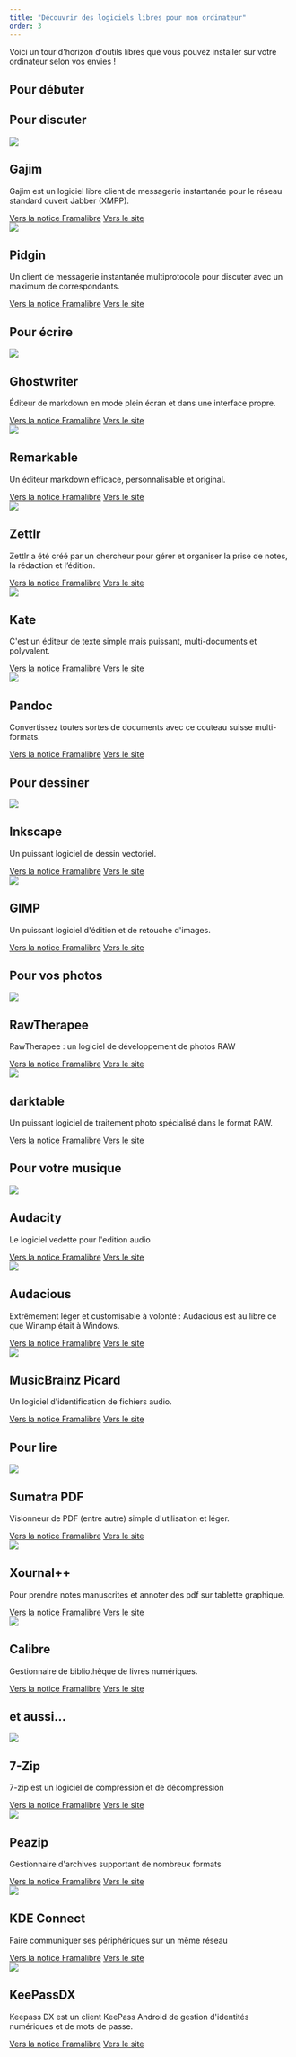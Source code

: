 ```yaml
---
title: "Découvrir des logiciels libres pour mon ordinateur"
order: 3
---
```

Voici un tour d'horizon d'outils libres que vous pouvez installer sur votre ordinateur selon vos envies !

## Pour débuter





## Pour discuter


  <article class="framalibre-notice">
    <div>
      <img src="https://beta.framalibre.org/images/logo/Gajim.png">
    </div>
    <div>
      <h2>Gajim</h2>
      <p>Gajim est un logiciel libre client de messagerie instantanée pour le réseau standard ouvert Jabber (XMPP).</p>
      <div>
        <a href="https://beta.framalibre.org/notices/gajim.html">Vers la notice Framalibre</a>
        <a href="https://gajim.org">Vers le site</a>
      </div>
    </div>
  </article>    


  <article class="framalibre-notice">
    <div>
      <img src="https://beta.framalibre.org/images/logo/Pidgin.png">
    </div>
    <div>
      <h2>Pidgin</h2>
      <p>Un client de messagerie instantanée multiprotocole pour discuter avec un maximum de correspondants.</p>
      <div>
        <a href="https://beta.framalibre.org/notices/pidgin.html">Vers la notice Framalibre</a>
        <a href="https://pidgin.im/">Vers le site</a>
      </div>
    </div>
  </article>    



## Pour écrire


  <article class="framalibre-notice">
    <div>
      <img src="https://beta.framalibre.org/images/logo/Ghostwriter.png">
    </div>
    <div>
      <h2>Ghostwriter</h2>
      <p>Éditeur de markdown en mode plein écran et dans une interface propre.</p>
      <div>
        <a href="https://beta.framalibre.org/notices/ghostwriter.html">Vers la notice Framalibre</a>
        <a href="https://wereturtle.github.io/ghostwriter/">Vers le site</a>
      </div>
    </div>
  </article>    


  <article class="framalibre-notice">
    <div>
      <img src="https://beta.framalibre.org/images/logo/Remarkable.png">
    </div>
    <div>
      <h2>Remarkable</h2>
      <p>Un éditeur markdown efficace, personnalisable et original.</p>
      <div>
        <a href="https://beta.framalibre.org/notices/remarkable.html">Vers la notice Framalibre</a>
        <a href="https://remarkableapp.github.io/">Vers le site</a>
      </div>
    </div>
  </article>    


  <article class="framalibre-notice">
    <div>
      <img src="https://beta.framalibre.org/images/logo/Zettlr.png">
    </div>
    <div>
      <h2>Zettlr</h2>
      <p>Zettlr a été créé par un chercheur pour gérer et organiser la prise de notes, la rédaction et l’édition.</p>
      <div>
        <a href="https://beta.framalibre.org/notices/zettlr.html">Vers la notice Framalibre</a>
        <a href="https://www.zettlr.com/">Vers le site</a>
      </div>
    </div>
  </article>    


  <article class="framalibre-notice">
    <div>
      <img src="https://beta.framalibre.org/images/logo/Kate.png">
    </div>
    <div>
      <h2>Kate</h2>
      <p>C'est un éditeur de texte simple mais puissant, multi-documents et polyvalent.</p>
      <div>
        <a href="https://beta.framalibre.org/notices/kate.html">Vers la notice Framalibre</a>
        <a href="https://kate-editor.org/">Vers le site</a>
      </div>
    </div>
  </article>    


  <article class="framalibre-notice">
    <div>
      <img src="https://beta.framalibre.org/images/logo/Pandoc.png">
    </div>
    <div>
      <h2>Pandoc</h2>
      <p>Convertissez toutes sortes de documents avec ce couteau suisse multi-formats.</p>
      <div>
        <a href="https://beta.framalibre.org/notices/pandoc.html">Vers la notice Framalibre</a>
        <a href="http://pandoc.org">Vers le site</a>
      </div>
    </div>
  </article>    

## Pour dessiner

  <article class="framalibre-notice">
    <div>
      <img src="https://beta.framalibre.org/images/logo/Inkscape.png">
    </div>
    <div>
      <h2>Inkscape</h2>
      <p>Un puissant logiciel de dessin vectoriel.</p>
      <div>
        <a href="https://beta.framalibre.org/notices/inkscape.html">Vers la notice Framalibre</a>
        <a href="https://inkscape.org/fr/">Vers le site</a>
      </div>
    </div>
  </article>    


  <article class="framalibre-notice">
    <div>
      <img src="https://beta.framalibre.org/images/logo/GIMP.png">
    </div>
    <div>
      <h2>GIMP</h2>
      <p>Un puissant logiciel d'édition et de retouche d'images.</p>
      <div>
        <a href="https://beta.framalibre.org/notices/gimp.html">Vers la notice Framalibre</a>
        <a href="https://www.gimp.org/">Vers le site</a>
      </div>
    </div>
  </article>    




## Pour vos photos


  <article class="framalibre-notice">
    <div>
      <img src="https://beta.framalibre.org/images/logo/RawTherapee.png">
    </div>
    <div>
      <h2>RawTherapee</h2>
      <p>RawTherapee : un logiciel de développement de photos RAW</p>
      <div>
        <a href="https://beta.framalibre.org/notices/rawtherapee.html">Vers la notice Framalibre</a>
        <a href="http://rawtherapee.com">Vers le site</a>
      </div>
    </div>
  </article>    


  <article class="framalibre-notice">
    <div>
      <img src="https://beta.framalibre.org/images/logo/darktable.png">
    </div>
    <div>
      <h2>darktable</h2>
      <p>Un puissant logiciel de traitement photo spécialisé dans le format RAW.</p>
      <div>
        <a href="https://beta.framalibre.org/notices/darktable.html">Vers la notice Framalibre</a>
        <a href="http://www.darktable.org/">Vers le site</a>
      </div>
    </div>
  </article>    



## Pour votre musique


  <article class="framalibre-notice">
    <div>
      <img src="https://beta.framalibre.org/images/logo/Audacity.png">
    </div>
    <div>
      <h2>Audacity</h2>
      <p>Le logiciel vedette pour l'edition audio</p>
      <div>
        <a href="https://beta.framalibre.org/notices/audacity.html">Vers la notice Framalibre</a>
        <a href="http://www.audacityteam.org/">Vers le site</a>
      </div>
    </div>
  </article>    


  <article class="framalibre-notice">
    <div>
      <img src="https://beta.framalibre.org/images/logo/Audacious.png">
    </div>
    <div>
      <h2>Audacious</h2>
      <p>Extrêmement léger et customisable à volonté : Audacious est au libre ce que Winamp était à Windows.</p>
      <div>
        <a href="https://beta.framalibre.org/notices/audacious.html">Vers la notice Framalibre</a>
        <a href="https://audacious-media-player.org/">Vers le site</a>
      </div>
    </div>
  </article>    


  <article class="framalibre-notice">
    <div>
      <img src="https://beta.framalibre.org/images/logo/MusicBrainz%20Picard.png">
    </div>
    <div>
      <h2>MusicBrainz Picard</h2>
      <p>Un logiciel d'identification de fichiers audio.</p>
      <div>
        <a href="https://beta.framalibre.org/notices/musicbrainz-picard.html">Vers la notice Framalibre</a>
        <a href="https://picard.musicbrainz.org/">Vers le site</a>
      </div>
    </div>
  </article>    



## Pour lire


  <article class="framalibre-notice">
    <div>
      <img src="https://beta.framalibre.org/images/logo/Sumatra%20PDF.png">
    </div>
    <div>
      <h2>Sumatra PDF</h2>
      <p>Visionneur de PDF (entre autre) simple d'utilisation et léger.</p>
      <div>
        <a href="https://beta.framalibre.org/notices/sumatra-pdf.html">Vers la notice Framalibre</a>
        <a href="https://www.sumatrapdfreader.org/free-pdf-reader.html">Vers le site</a>
      </div>
    </div>
  </article>    


  <article class="framalibre-notice">
    <div>
      <img src="https://beta.framalibre.org/images/logo/Xournal++.png">
    </div>
    <div>
      <h2>Xournal++</h2>
      <p>Pour prendre notes manuscrites et annoter des pdf sur tablette graphique.</p>
      <div>
        <a href="https://beta.framalibre.org/notices/xournal.html">Vers la notice Framalibre</a>
        <a href="https://github.com/xournalpp/xournalpp">Vers le site</a>
      </div>
    </div>
  </article>    

  <article class="framalibre-notice">
    <div>
      <img src="https://beta.framalibre.org/images/logo/Calibre.png">
    </div>
    <div>
      <h2>Calibre</h2>
      <p>Gestionnaire de bibliothèque de livres numériques.</p>
      <div>
        <a href="https://beta.framalibre.org/notices/calibre.html">Vers la notice Framalibre</a>
        <a href="https://calibre-ebook.com/">Vers le site</a>
      </div>
    </div>
  </article>    



## et aussi…


  <article class="framalibre-notice">
    <div>
      <img src="https://beta.framalibre.org/images/logo/7-Zip.png">
    </div>
    <div>
      <h2>7-Zip</h2>
      <p>7-zip est un logiciel de compression et de décompression</p>
      <div>
        <a href="https://beta.framalibre.org/notices/7-zip.html">Vers la notice Framalibre</a>
        <a href="https://www.7-zip.fr/">Vers le site</a>
      </div>
    </div>
  </article>    


  <article class="framalibre-notice">
    <div>
      <img src="https://beta.framalibre.org/images/logo/Peazip.png">
    </div>
    <div>
      <h2>Peazip</h2>
      <p>Gestionnaire d'archives supportant de nombreux formats</p>
      <div>
        <a href="https://beta.framalibre.org/notices/peazip.html">Vers la notice Framalibre</a>
        <a href="https://peazip.github.io/">Vers le site</a>
      </div>
    </div>
  </article>    


  <article class="framalibre-notice">
    <div>
      <img src="https://beta.framalibre.org/images/logo/KDE%20Connect.png">
    </div>
    <div>
      <h2>KDE Connect</h2>
      <p>Faire communiquer ses périphériques sur un même réseau</p>
      <div>
        <a href="https://beta.framalibre.org/notices/kde-connect.html">Vers la notice Framalibre</a>
        <a href="https://kdeconnect.kde.org/">Vers le site</a>
      </div>
    </div>
  </article>    


  <article class="framalibre-notice">
    <div>
      <img src="https://beta.framalibre.org/images/logo/KeePassDX.png">
    </div>
    <div>
      <h2>KeePassDX</h2>
      <p>Keepass DX est un client KeePass Android de gestion d'identités numériques et de mots de passe.</p>
      <div>
        <a href="https://beta.framalibre.org/notices/keepassdx.html">Vers la notice Framalibre</a>
        <a href="https://f-droid.org/packages/com.kunzisoft.keepass.libre/">Vers le site</a>
      </div>
    </div>
  </article> 